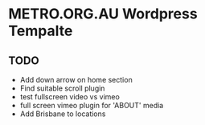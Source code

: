 # METRO.ORG.AU Wordpress Tempalte

## TODO 
+ Add down arrow on home section
+ Find suitable scroll plugin
+ test fullscreen video vs vimeo
+ full screen vimeo plugin for 'ABOUT' media
+ Add Brisbane to locations
